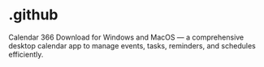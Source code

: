 # .github
Calendar 366 Download for Windows and MacOS — a comprehensive desktop calendar app to manage events, tasks, reminders, and schedules efficiently.
